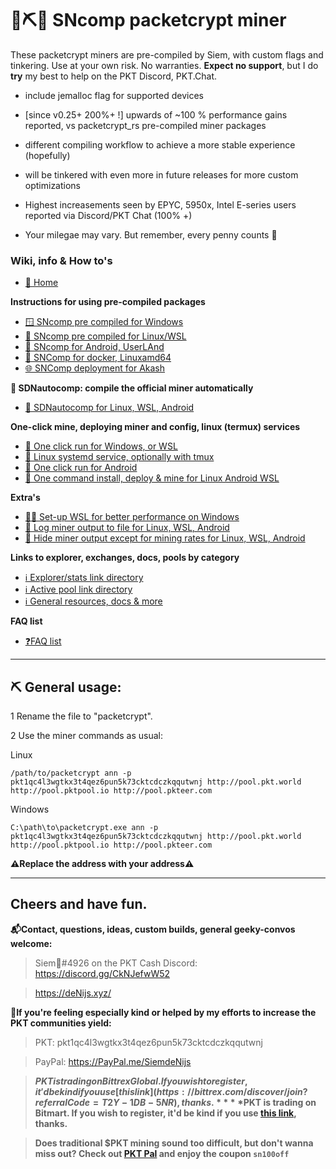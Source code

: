 # 🌻⛏️👾 SNcomp packetcrypt miner

These packetcrypt miners are pre-compiled by Siem, with custom flags and tinkering. Use at your own risk. No warranties. **Expect no support**, but I do **try** my best to help on the PKT Discord, PKT.Chat.

- include jemalloc flag for supported devices
 
- [since v0.25+ 200%+ !] upwards of ~100 % performance gains reported, vs packetcrypt_rs pre-compiled miner packages
 
- different compiling workflow to achieve a more stable experience (hopefully)
 
- will be tinkered with even more in future releases for more custom optimizations

- Highest increasements seen by EPYC, 5950x, Intel E-series users reported via Discord/PKT Chat (100% +)

- Your milegae may vary. But remember, every penny counts 🚀


### Wiki, info & How to's 
* [🌻 Home](https://github.com/SiemdeNijs/packetcrypt_rs_SNcomp/wiki)

**Instructions for using pre-compiled packages**
* [🪟 SNcomp pre compiled for Windows](https://github.com/SiemdeNijs/packetcrypt_rs_SNcomp/wiki/%F0%9F%AA%9F-SNcomp-pre-compiled-for-Windows)
* [🐧 SNcomp pre compiled for Linux/WSL](https://github.com/SiemdeNijs/packetcrypt_rs_SNcomp/wiki/%F0%9F%90%A7-SNcomp-pre-compiled-for-Linux-WSL)
* [📱 SNcomp for Android, UserLAnd](https://github.com/SiemdeNijs/packetcrypt_rs_SNcomp/wiki/%F0%9F%93%B1-SNcomp-for-Android,-UserLAnd,-aarch64-armu-package)
* [🐋 SNComp for docker, Linuxamd64](https://github.com/SiemdeNijs/packetcrypt_rs_SNcomp/wiki/%F0%9F%90%8B-SNcomp-docker-instructions)
* [🌐 SNComp deployment for Akash](https://github.com/SiemdeNijs/packetcrypt_rs_SNcomp/wiki/%F0%9F%8C%90-SNcomp-deployment-for-Akash)

**🤖 SDNautocomp: compile the official miner automatically**
* [🤖 SDNautocomp for Linux, WSL, Android](https://github.com/SiemdeNijs/packetcrypt_rs_SNcomp/wiki/%F0%9F%A4%96-SDNautocomp-for-Linux,-WSL,-Android)

**One-click mine, deploying miner and config, linux (termux) services**
* [👾 One click run for Windows, or WSL](https://github.com/SiemdeNijs/packetcrypt_rs_SNcomp/wiki/%F0%9F%91%BE-One-click-run-for-Windows,-or-WSL)
* [👾 Linux systemd service, optionally with tmux](https://github.com/SiemdeNijs/packetcrypt_rs_SNcomp/wiki/%F0%9F%91%BE-Linux-systemd-service,-optionally-with-tmux)
* [👾 One click run for Android](https://github.com/SiemdeNijs/packetcrypt_rs_SNcomp/wiki/%F0%9F%91%BE-One-click-run-for-Android)
* [👾 One command install, deploy & mine for Linux Android WSL](https://github.com/SiemdeNijs/packetcrypt_rs_SNcomp/wiki/%F0%9F%91%BE-One-command-install,-deploy-&-mine-for-Linux-Android-WSL)

**Extra's**
* [🔧🚀 Set-up WSL for better performance on Windows](https://denijs.xyz/pkt-how-to-install-wsl-compile-miner)
* [🔧 Log miner output to file for Linux, WSL, Android](https://github.com/SiemdeNijs/packetcrypt_rs_SNcomp/wiki/%F0%9F%94%A7-Log-miner-output-to-file-for-Linux,-WSL,-Android)
* [🔧 Hide miner output except for mining rates for Linux, WSL, Android](https://github.com/SiemdeNijs/packetcrypt_rs_SNcomp/wiki/%F0%9F%94%A7-Hide-miner-output-except-for-mining-rates-for-Linux,-WSL,-Android)

**Links to explorer, exchanges, docs, pools by category**
* [ℹ️ Explorer/stats link directory](https://github.com/SiemdeNijs/packetcrypt_rs_SNcomp/wiki)
* [ℹ️ Active pool link directory](https://github.com/SiemdeNijs/packetcrypt_rs_SNcomp/wiki)
* [ℹ️ General resources, docs & more](https://github.com/SiemdeNijs/packetcrypt_rs_SNcomp/wiki)

**FAQ list**
* [❓FAQ list](https://github.com/SiemdeNijs/packetcrypt_rs_SNcomp/wiki)


****

## ⛏️ General usage:
1 Rename the file to "packetcrypt".

2 Use the miner commands as usual:

Linux

```
/path/to/packetcrypt ann -p pkt1qc4l3wgtkx3t4qez6pun5k73cktcdczkqqutwnj http://pool.pkt.world http://pool.pktpool.io http://pool.pkteer.com
```

Windows

```
C:\path\to\packetcrypt.exe ann -p pkt1qc4l3wgtkx3t4qez6pun5k73cktcdczkqqutwnj http://pool.pkt.world http://pool.pktpool.io http://pool.pkteer.com
```

**⚠️Replace the address with your address⚠️**


**** 

## Cheers and have fun.

**📬Contact, questions, ideas, custom builds, general geeky-convos welcome:** 

> Siem🌻#4926 on the PKT Cash Discord: https://discord.gg/CkNJefwW52

> https://deNijs.xyz/

**💝If you're feeling especially kind or helped by my efforts to increase the PKT communities yield:**

>PKT: pkt1qc4l3wgtkx3t4qez6pun5k73cktcdczkqqutwnj

>PayPal: https://PayPal.me/SiemdeNijs

> **$PKT is trading on Bittrex Global. If you wish to register, it'd be kind if you use [this link](https://bittrex.com/discover/join?referralCode=T2Y-1DB-5NR), thanks.**
> **$PKT is trading on Bitmart. If you wish to register, it'd be kind if you use [this link](https://www.bitmart.com/register-referral/en?r=W7WxQk), thanks.**

> **Does traditional $PKT mining sound too difficult, but don't wanna miss out? Check out [PKT Pal](https://pktpal.com/?ref=UPmS_5sifL6V6) and enjoy the coupon ``sn100off``**
